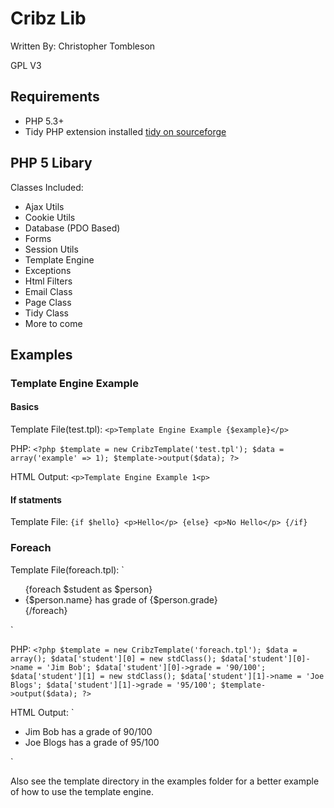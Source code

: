 Cribz Lib
=========
Written By: Christopher Tombleson

GPL V3

Requirements
------------
*   PHP 5.3+
*   Tidy PHP extension installed
    [tidy on sourceforge](http://tidy.sourceforge.net/ "Tidy")


PHP 5 Libary
------------
Classes Included:

*   Ajax Utils
*   Cookie Utils
*   Database (PDO Based)
*   Forms
*   Session Utils
*   Template Engine
*   Exceptions
*   Html Filters
*   Email Class
*   Page Class
*   Tidy Class
*   More to come


Examples
--------
### Template Engine Example
#### Basics
Template File(test.tpl):
`<p>Template Engine Example {$example}</p>`


PHP:
`<?php
    $template = new CribzTemplate('test.tpl');
    $data = array('example' => 1);
    $template->output($data);
?>`

HTML Output:
`<p>Template Engine Example 1<p>`

#### If statments
Template File:
`{if $hello}
    <p>Hello</p>
 {else}
    <p>No Hello</p>
 {/if}`

### Foreach
Template File(foreach.tpl):
`<ul>
{foreach $student as $person}
    <li>{$person.name} has grade of {$person.grade}</li>
{/foreach}
</ul>`

PHP:
`<?php
    $template = new CribzTemplate('foreach.tpl');
    $data = array();
    $data['student'][0] = new stdClass();
    $data['student'][0]->name = 'Jim Bob';
    $data['student'][0]->grade = '90/100';
    $data['student'][1] = new stdClass();
    $data['student'][1]->name = 'Joe Blogs';
    $data['student'][1]->grade = '95/100';
    $template->output($data);
?>`

HTML Output:
`<ul>
    <li>Jim Bob has a grade of 90/100</li>
    <li>Joe Blogs has a grade of 95/100</li>
</ul>`

Also see the template directory in the examples folder for
a better example of how to use the template engine.
